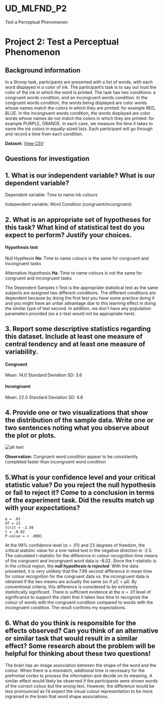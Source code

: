 # UD_MLFND_P2
Test a Perceptual Phenomenon

# Project 2: Test a Perceptual Phenomenon 
## Background information
In a Stroop task, participants are presented with a list of words, with each word displayed in a color of ink. The participant’s task is to say out loud the color of the ink in which the word is printed. The task has two conditions: a congruent words condition, and an incongruent words condition. In the congruent words condition, the words being displayed are color words whose names match the colors in which they are printed: for example RED, BLUE. In the incongruent words condition, the words displayed are color words whose names do not match the colors in which they are printed: for example PURPLE, ORANGE. In each case, we measure the time it takes to name the ink colors in equally-sized lists. Each participant will go through and record a time from each condition.

**Dataset:** <a href="https://github.com/raghunandepu/UD_MLFND_P2/blob/master/stroopdata.csv">View CSV</a>

## Questions for investigation

## 1. What is our independent variable? What is our dependent variable? 
 
Dependent variable: Time to name ink colours

Independent variable: Word Condition (congruent/incongruent)


## 2. What is an appropriate set of hypotheses for this task? What kind of statistical test do you expect to perform? Justify your choices.

#### Hypothesis test
Null Hypthesis **Ho**: Time to name colours is the same for congruent and incongruent tasks

Alternative Hypothesis **Ha**: Time to name colours is not the same for congruent and incongruent tasks

The Dependent Samples t-Test is the appropriate statistical test as the same subjects are assigned two different conditions. The different conditions are dependent because by doing the first test you have some practice doing it and you might have an unfair advantage due to this learning effect in doing the similar type of test second. In addition, we don't have any population parameters provided (so a z-test would not be appropriate here).

## 3. Report some descriptive statistics regarding this dataset. Include at least one measure of central tendency and at least one measure of variability.
#### Congruent
Mean: 14.0
Standard Deviation SD: 3.6
#### Incongruent
Mean: 22.0
Standard Deviation SD: 4.8

## 4. Provide one or two visualizations that show the distribution of the sample data. Write one or two sentences noting what you observe about the plot or plots.

![alt text](https://github.com/raghunandepu/UD_MLFND_P2/blob/master/Completion-plot.PNG)

**Observation:** Congruent word condition appear to be consistently completed faster than incongruent  word condition


## 5.What is your confidence level and your critical statistic value? Do you reject the null hypothesis or fail to reject it? Come to a conclusion in terms of the experiment task. Did the results match up with your expectations?

```
α = .01 
df = 23 
tcrit = -2.50 
t = -8.02 
P-value = < .0001 
```

At the 99% confidence level (α = .01) and 23 degrees of freedom, the critical statistic value for a one-tailed test in the negative direction is -2.5. The calculated t-statistic for the difference in colour recognition time means of the congruent and incongruent word data is -8.02. Since the t-statistic is in the critical region, the ***null hypothesis is rejected***. With the data presented, it is very unlikely that the 7.96 second difference in mean time for colour recognition for the congruent data vs. the incongruent data is obtained if the two means are actually the same (or if μC > μI). By conventional criteria, this difference is considered to be extremely statistically significant. 
There is sufficient evidence at the α = .01 level of significance to support the claim that it takes less time to recognize the colour of words with the congruent condition compared to words with the incongruent condition. The result confirms my expectations.

## 6. What do you think is responsible for the effects observed? Can you think of an alternative or similar task that would result in a similar effect? Some research about the problem will be helpful for thinking about these two questions!

The brain has an image association between the shape of the word and the colour. When there is a mismatch, additional time is necessary for the prefrontal cortex to process the information and decide on its meaning.
A similar effect would likely be observed if the participants were shown words of the correct colour but the wrong text.  However, the difference would be less pronounced as I’d expect the visual colour representation to be more ingrained in the brain that word shape associations.
